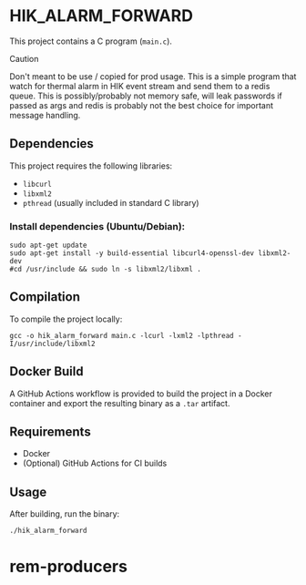 # HIK_ALARM_FORWARD

This project contains a C program (`main.c`).

> [!CAUTION]
> Don't meant to be use / copied for prod usage. This is a simple program that watch for thermal alarm in HIK event stream and send them to a redis queue. This is possibly/probably not memory safe, will leak passwords if passed as args and redis is probably not the best choice for important message handling.

## Dependencies

This project requires the following libraries:
- `libcurl`
- `libxml2`
- `pthread` (usually included in standard C library)

### Install dependencies (Ubuntu/Debian):

```
sudo apt-get update
sudo apt-get install -y build-essential libcurl4-openssl-dev libxml2-dev
#cd /usr/include && sudo ln -s libxml2/libxml .
```

## Compilation

To compile the project locally:

```
gcc -o hik_alarm_forward main.c -lcurl -lxml2 -lpthread -I/usr/include/libxml2
```

## Docker Build

A GitHub Actions workflow is provided to build the project in a Docker container and export the resulting binary as a `.tar` artifact.

## Requirements
- Docker
- (Optional) GitHub Actions for CI builds

## Usage

After building, run the binary:

```
./hik_alarm_forward
```
# rem-producers
